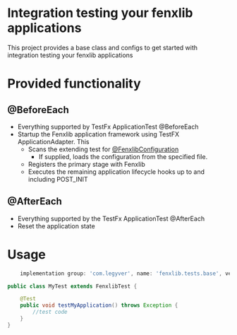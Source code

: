 # Integration testing your fenxlib applications
This project provides a base class and configs to get started with integration testing your fenxlib applications

# Provided functionality
## @BeforeEach
- Everything supported by TestFx ApplicationTest @BeforeEach 
- Startup the Fenxlib application framework using TestFX ApplicationAdapter.  This
  - Scans the extending test for [@FenxlibConfiguration](src/main/java/com/legyver/fenxlib/tests/base/config/annotation/FenxlibConfiguration.java)
    - If supplied, loads the configuration from the specified file.
  - Registers the primary stage with Fenxlib
  - Executes the remaining application lifecycle hooks up to and including POST_INIT

## @AfterEach
- Everything supported by the TestFx ApplicationTest @AfterEach
- Reset the application state

# Usage
```gradle
    implementation group: 'com.legyver', name: 'fenxlib.tests.base', version: '3.0.0-alpha.10'
```

```java
public class MyTest extends FenxlibTest {

    @Test
    public void testMyApplication() throws Exception {
        //test code
    }
}
```
